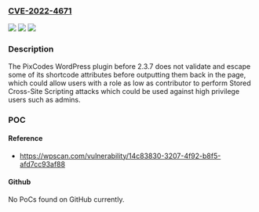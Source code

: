 ### [CVE-2022-4671](https://cve.mitre.org/cgi-bin/cvename.cgi?name=CVE-2022-4671)
![](https://img.shields.io/static/v1?label=Product&message=PixCodes&color=blue)
![](https://img.shields.io/static/v1?label=Version&message=%3D%200%20&color=brighgreen)
![](https://img.shields.io/static/v1?label=Vulnerability&message=CWE-79%20Cross-Site%20Scripting%20(XSS)&color=brighgreen)

### Description

The PixCodes WordPress plugin before 2.3.7 does not validate and escape some of its shortcode attributes before outputting them back in the page, which could allow users with a role as low as contributor to perform Stored Cross-Site Scripting attacks which could be used against high privilege users such as admins.

### POC

#### Reference
- https://wpscan.com/vulnerability/14c83830-3207-4f92-b8f5-afd7cc93af88

#### Github
No PoCs found on GitHub currently.

